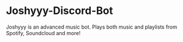 # Joshyyy-Discord-Bot
Joshyyy is an advanced music bot. Plays both music and playlists from Spotify, Soundcloud and more!
